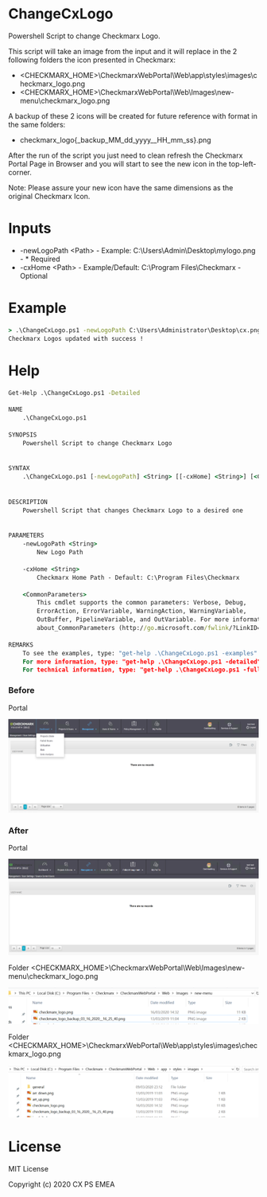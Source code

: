 # ChangeCxLogo

Powershell Script to change Checkmarx Logo.

This script will take an image from the input and it will replace in the 2 following folders the icon presented in Checkmarx:

- \<CHECKMARX_HOME>\CheckmarxWebPortal\Web\app\styles\images\checkmarx_logo.png
- \<CHECKMARX_HOME>\CheckmarxWebPortal\Web\Images\new-menu\checkmarx_logo.png

A backup of these 2 icons will be created for future reference with format in the same folders:
- checkmarx_logo{_backup_MM_dd_yyyy__HH_mm_ss}.png

After the run of the script you just need to clean refresh the Checkmarx Portal Page in Browser and you will start to see the new icon in the top-left-corner.

Note: Please assure your new icon have the same dimensions as the original Checkmarx Icon.

# Inputs

- -newLogoPath \<Path> - Example: C:\Users\Admin\Desktop\mylogo.png - * Required
- -cxHome \<Path> - Example/Default: C:\Program Files\Checkmarx - Optional

# Example

```cmd
> .\ChangeCxLogo.ps1 -newLogoPath C:\Users\Administrator\Desktop\cx.png
Checkmarx Logos updated with success !
```

# Help

```cmd
Get-Help .\ChangeCxLogo.ps1 -Detailed

NAME
    .\ChangeCxLogo.ps1
    
SYNOPSIS
    Powershell Script to change Checkmarx Logo
    
    
SYNTAX
    .\ChangeCxLogo.ps1 [-newLogoPath] <String> [[-cxHome] <String>] [<CommonParameters>]
    
    
DESCRIPTION
    Powershell Script that changes Checkmarx Logo to a desired one
    

PARAMETERS
    -newLogoPath <String>
        New Logo Path
        
    -cxHome <String>
        Checkmarx Home Path - Default: C:\Program Files\Checkmarx
        
    <CommonParameters>
        This cmdlet supports the common parameters: Verbose, Debug,
        ErrorAction, ErrorVariable, WarningAction, WarningVariable,
        OutBuffer, PipelineVariable, and OutVariable. For more information, see 
        about_CommonParameters (http://go.microsoft.com/fwlink/?LinkID=113216). 
    
REMARKS
    To see the examples, type: "get-help .\ChangeCxLogo.ps1 -examples".
    For more information, type: "get-help .\ChangeCxLogo.ps1 -detailed".
    For technical information, type: "get-help .\ChangeCxLogo.ps1 -full".
```

### Before

Portal

![Portal](./images/beforePortal.PNG)

### After

Portal

![Portal](./images/afterPortal.PNG)

Folder \<CHECKMARX_HOME>\CheckmarxWebPortal\Web\Images\new-menu\checkmarx_logo.png

![Folder \<CHECKMARX_HOME>\CheckmarxWebPortal\Web\Images\new-menu\checkmarx_logo.png](./images/afterFolder1.PNG)

Folder \<CHECKMARX_HOME>\CheckmarxWebPortal\Web\app\styles\images\checkmarx_logo.png

![Folder \<CHECKMARX_HOME>\CheckmarxWebPortal\Web\app\styles\images\checkmarx_logo.png](./images/afterFolder2.PNG)

# License

MIT License

Copyright (c) 2020 CX PS EMEA